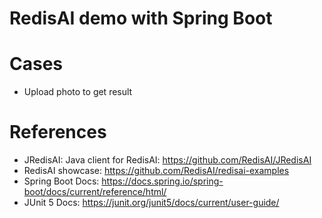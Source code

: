 RedisAI demo with Spring Boot
=============================

# Cases

* Upload photo to get result

# References

* JRedisAI: Java client for RedisAI: https://github.com/RedisAI/JRedisAI
* RedisAI showcase: https://github.com/RedisAI/redisai-examples
* Spring Boot Docs: https://docs.spring.io/spring-boot/docs/current/reference/html/
* JUnit 5 Docs: https://junit.org/junit5/docs/current/user-guide/
